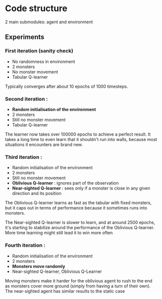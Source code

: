 # Code structure

2 main submodules: agent and environment



## Experiments

### First iteration (sanity check)
- No randomness in environment 
- 2 monsters
- No monster movement
- Tabular Q-learner

Typically converges after about 10 epochs of 1000 timesteps.


### Second iteration :
- **Random initialisation of the environment**
- 2 monsters
- Still no monster movement
- Tabular Q-learner

The learner now takes over 100000 epochs to achieve a perfect result. It takes a long time to even learn that it shouldn't run into walls, because most situations it encounters are brand new.

### Third iteration :
- Random initialisation of the environment
- 2 monsters
- Still no monster movement
- **Oblivious Q-learner** : ignores part of the observation
- **Near-sighted Q-learner** : sees only if a monster is close in any given direction and its position

The Oblivious Q-learner learns as fast as the tabular with fixed monsters, but it caps out in terms of performance because it sometimes runs into monsters.

The Near-sighted Q-learner is slower to learn, and at around 2500 epochs, it's starting to stabilize around the performance of the Oblivious Q-learner. More time learning might still lead it to win more often

### Fourth iteration :
- Random initialisation of the environment
- 2 monsters
- **Monsters move randomly**
- Near-sighted Q-learner, Oblivious Q-Learner

Moving monsters make it harder for the oblivious agent to rush to the end as monsters cover more ground (simply from having a turn of their own). The near-sighted agent has similar results to the static case

